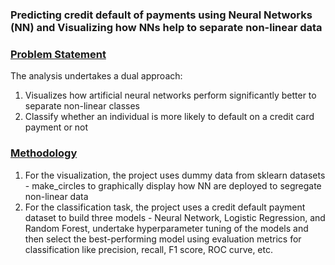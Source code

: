 ### Predicting credit default of payments using Neural Networks (NN) and Visualizing how NNs help to separate non-linear data 

### <ins> Problem Statement
The analysis undertakes a dual approach:
1. Visualizes how artificial neural networks perform significantly better to separate non-linear classes
2.  Classify whether an individual is more likely to default on a credit card payment or not

 ### <ins> Methodology
 
1. For the visualization, the project uses dummy data from sklearn datasets - make_circles to graphically display how NN are deployed to segregate non-linear data
2. For the classification task, the project uses a credit default payment dataset to build three models - Neural Network, Logistic Regression, and Random Forest, undertake hyperparameter tuning of the models and then select the best-performing model using evaluation metrics for classification like precision, recall, F1 score, ROC curve, etc.

